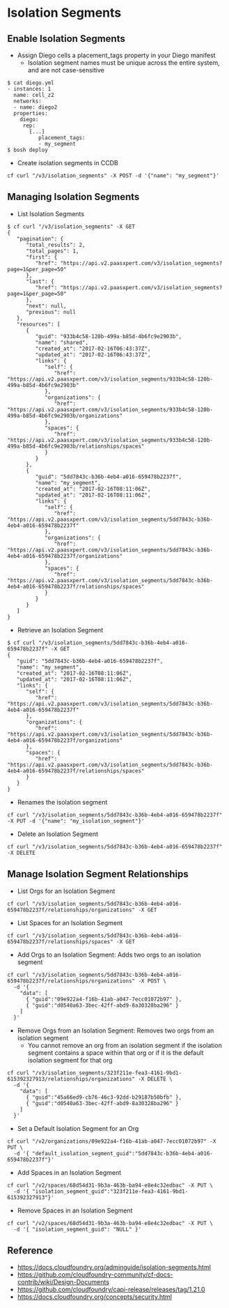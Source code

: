 # Isolation Segments

## Enable Isolation Segments
- Assign Diego cells a placement_tags property in your Diego manifest
  - Isolation segment names must be unique across the entire system, and are not case-sensitive
```
$ cat diego.yml
- instances: 1
  name: cell_z2
  networks:
  - name: diego2
  properties:
    diego:
     rep:
       [...] 
          placement_tags:
          - my_segment
$ bosh deploy          
```
- Create isolation segments in CCDB
```
cf curl "/v3/isolation_segments" -X POST -d '{"name": "my_segment"}'
```

## Managing Isolation Segments
- List Isolation Segments
```
$ cf curl "/v3/isolation_segments" -X GET
{
   "pagination": {
      "total_results": 2,
      "total_pages": 1,
      "first": {
         "href": "https://api.v2.paasxpert.com/v3/isolation_segments?page=1&per_page=50"
      },
      "last": {
         "href": "https://api.v2.paasxpert.com/v3/isolation_segments?page=1&per_page=50"
      },
      "next": null,
      "previous": null
   },
   "resources": [
      {
         "guid": "933b4c58-120b-499a-b85d-4b6fc9e2903b",
         "name": "shared",
         "created_at": "2017-02-16T06:43:37Z",
         "updated_at": "2017-02-16T06:43:37Z",
         "links": {
            "self": {
               "href": "https://api.v2.paasxpert.com/v3/isolation_segments/933b4c58-120b-499a-b85d-4b6fc9e2903b"
            },
            "organizations": {
               "href": "https://api.v2.paasxpert.com/v3/isolation_segments/933b4c58-120b-499a-b85d-4b6fc9e2903b/organizations"
            },
            "spaces": {
               "href": "https://api.v2.paasxpert.com/v3/isolation_segments/933b4c58-120b-499a-b85d-4b6fc9e2903b/relationships/spaces"
            }
         }
      },
      {
         "guid": "5dd7843c-b36b-4eb4-a016-659478b2237f",
         "name": "my_segment",
         "created_at": "2017-02-16T08:11:06Z",
         "updated_at": "2017-02-16T08:11:06Z",
         "links": {
            "self": {
               "href": "https://api.v2.paasxpert.com/v3/isolation_segments/5dd7843c-b36b-4eb4-a016-659478b2237f"
            },
            "organizations": {
               "href": "https://api.v2.paasxpert.com/v3/isolation_segments/5dd7843c-b36b-4eb4-a016-659478b2237f/organizations"
            },
            "spaces": {
               "href": "https://api.v2.paasxpert.com/v3/isolation_segments/5dd7843c-b36b-4eb4-a016-659478b2237f/relationships/spaces"
            }
         }
      }
   ]
}
```
- Retrieve an Isolation Segment
```
$ cf curl "/v3/isolation_segments/5dd7843c-b36b-4eb4-a016-659478b2237f" -X GET 
{
   "guid": "5dd7843c-b36b-4eb4-a016-659478b2237f",
   "name": "my_segment",
   "created_at": "2017-02-16T08:11:06Z",
   "updated_at": "2017-02-16T08:11:06Z",
   "links": {
      "self": {
         "href": "https://api.v2.paasxpert.com/v3/isolation_segments/5dd7843c-b36b-4eb4-a016-659478b2237f"
      },
      "organizations": {
         "href": "https://api.v2.paasxpert.com/v3/isolation_segments/5dd7843c-b36b-4eb4-a016-659478b2237f/organizations"
      },
      "spaces": {
         "href": "https://api.v2.paasxpert.com/v3/isolation_segments/5dd7843c-b36b-4eb4-a016-659478b2237f/relationships/spaces"
      }
   }
}
```
- Renames the isolation segment
```
cf curl "/v3/isolation_segments/5dd7843c-b36b-4eb4-a016-659478b2237f" -X PUT -d '{"name": "my_isolation_segment"}'
```
- Delete an Isolation Segment
```
cf curl "/v3/isolation_segments/5dd7843c-b36b-4eb4-a016-659478b2237f" -X DELETE 
```

## Manage Isolation Segment Relationships
- List Orgs for an Isolation Segment
```
cf curl "/v3/isolation_segments/5dd7843c-b36b-4eb4-a016-659478b2237f/relationships/organizations" -X GET 
```
- List Spaces for an Isolation Segment
```
cf curl "/v3/isolation_segments/5dd7843c-b36b-4eb4-a016-659478b2237f/relationships/spaces" -X GET 
```
- Add Orgs to an Isolation Segment: Adds two orgs to an isolation segment
```
cf curl "/v3/isolation_segments/5dd7843c-b36b-4eb4-a016-659478b2237f/relationships/organizations" -X POST \
  -d '{
    "data": [
      { "guid":"09e922a4-f16b-41ab-a047-7ecc01072b97" },
      { "guid":"d0540a63-3bec-42ff-abd9-8a30328ba296" }
    ]
  }' 
```
- Remove Orgs from an Isolation Segment: Removes two orgs from an isolation segment
  - You cannot remove an org from an isolation segment if the isolation segment contains a space within that org or if it is the default isolation segment for that org
```
cf curl "/v3/isolation_segments/323f211e-fea3-4161-9bd1-615392327913/relationships/organizations" -X DELETE \
  -d '{
    "data": [
      { "guid":"45a66ed9-cb76-46c3-92dd-b29187b50bfb" },
      { "guid":"d0540a63-3bec-42ff-abd9-8a30328ba296" }
    ]
  }'
```
- Set a Default Isolation Segment for an Org
```
cf curl "/v2/organizations/09e922a4-f16b-41ab-a047-7ecc01072b97" -X PUT \
  -d '{ "default_isolation_segment_guid":"5dd7843c-b36b-4eb4-a016-659478b2237f"}'
```
- Add Spaces in an Isolation Segment
```
cf curl "/v2/spaces/68d54d31-9b3a-463b-ba94-e8e4c32edbac" -X PUT \
  -d '{ "isolation_segment_guid":"323f211e-fea3-4161-9bd1-615392327913"}'
```
- Remove Spaces in an Isolation Segment
```
cf curl "/v2/spaces/68d54d31-9b3a-463b-ba94-e8e4c32edbac" -X PUT \
  -d '{ "isolation_segment_guid": "NULL" }'
```

## Reference
- https://docs.cloudfoundry.org/adminguide/isolation-segments.html
- https://github.com/cloudfoundry-community/cf-docs-contrib/wiki/Design-Documents
- https://github.com/cloudfoundry/capi-release/releases/tag/1.21.0
- https://docs.cloudfoundry.org/concepts/security.html
